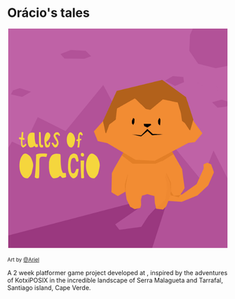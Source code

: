 # Orácio's tales

<p align="center">
    <img src="https://github.com/an-2018/tales-of-oracio/blob/main/resources/hero_image.png?raw=true" alt="Tales of Oracio" />
</p>

<small>Art by <a href="">@Ariel</a></small>

A 2 week platformer game project developed at <Academia de codigo_>, inspired by the adventures of KotxiPOSIX in the incredible landscape of Serra Malagueta and Tarrafal, Santiago island, Cape Verde.
